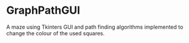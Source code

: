 
# GraphPathGUI
A maze using Tkinters GUI and path finding algorithms implemented to change the colour of the used squares.
